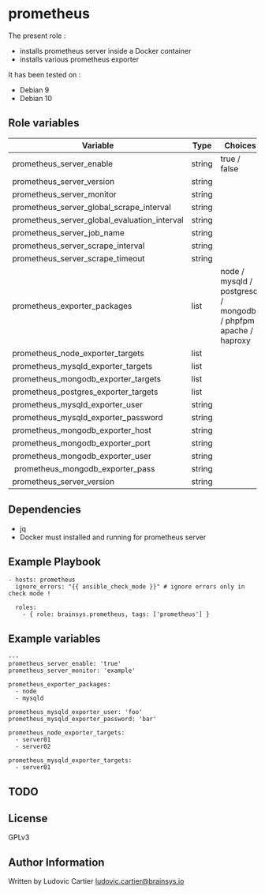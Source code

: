 prometheus
==========

The present role :
  - installs prometheus server inside a Docker container
  - installs various prometheus exporter

It has been tested on :
  - Debian 9
  - Debian 10

Role variables
--------------

| Variable                                     | Type    | Choices                                                          | Default     | Comment         |
|----------------------------------------------|---------|------------------------------------------------------------------|-------------|-----------------|
| prometheus_server_enable                     | string  | true / false                                                     |             |                 |
| prometheus_server_version                    | string  |                                                                  |  latest     |                 |
| prometheus_server_monitor                    | string  |                                                                  |             |                 |
| prometheus_server_global_scrape_interval     | string  |                                                                  |  15         |                 |
| prometheus_server_global_evaluation_interval | string  |                                                                  |  15         |                 |
| prometheus_server_job_name                   | string  |                                                                  |  prometheus |                 |
| prometheus_server_scrape_interval            | string  |                                                                  |  5          |                 |
| prometheus_server_scrape_timeout             | string  |                                                                  |  5          |                 |
| prometheus_exporter_packages                 | list    | node / mysqld / postgresql / mongodb / phpfpm / apache / haproxy |             |                 |
| prometheus_node_exporter_targets             | list    |                                                                  |             |                 |
| prometheus_mysqld_exporter_targets           | list    |                                                                  |             |                 |
| prometheus_mongodb_exporter_targets          | list    |                                                                  |             |                 |
| prometheus_postgres_exporter_targets         | list    |                                                                  |             |                 |
| prometheus_mysqld_exporter_user              | string  |                                                                  |             |                 |
| prometheus_mysqld_exporter_password          | string  |                                                                  |             |                 |
| prometheus_mongodb_exporter_host             | string  |                                                                  | localhost   |                 |
| prometheus_mongodb_exporter_port             | string  |                                                                  | 27017       |                 |
| prometheus_mongodb_exporter_user             | string  |                                                                  |             |                 |
| prometheus_mongodb_exporter_pass             | string  |                                                                  |             |                 |
| prometheus_server_version                    | string  |                                                                  |  latest     |                 |

Dependencies
------------

  - jq
  - Docker must installed and running for prometheus server

Example Playbook
----------------

    - hosts: prometheus
      ignore_errors: "{{ ansible_check_mode }}" # ignore errors only in check mode !

      roles:
        - { role: brainsys.prometheus, tags: ['prometheus'] }

Example variables
-----------------

    ---
    prometheus_server_enable: 'true'
    prometheus_server_monitor: 'example'

    prometheus_exporter_packages:
      - node
      - mysqld

    prometheus_mysqld_exporter_user: 'foo'
    prometheus_mysqld_exporter_password: 'bar'

    prometheus_node_exporter_targets:
      - server01
      - server02

    prometheus_mysqld_exporter_targets:
      - server01

TODO
----

License
-------

GPLv3

Author Information
------------------

Written by Ludovic Cartier <ludovic.cartier@brainsys.io>
